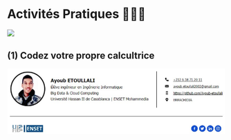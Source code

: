 # Activités Pratiques 👨🏻‍💻
![](https://www.tech-connect.info/wp-content/uploads/developpement-applications-Android.jpg)

## (1) Codez votre propre calcultrice



![](ayoub.jpg)
